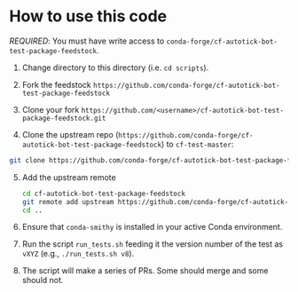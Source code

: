# How to use this code

*REQUIRED*: You must have write access to `conda-forge/cf-autotick-bot-test-package-feedstock`.

1. Change directory to this directory (i.e. `cd scripts`).

2. Fork the feedstock `https://github.com/conda-forge/cf-autotick-bot-test-package-feedstock`

3. Clone your fork `https://github.com/<username>/cf-autotick-bot-test-package-feedstock.git`

4. Clone the upstream repo (`https://github.com/conda-forge/cf-autotick-bot-test-package-feedstock`) to `cf-test-master`:

  ```bash
  git clone https://github.com/conda-forge/cf-autotick-bot-test-package-feedstock.git cf-test-master
  ```

5. Add the upstream remote

   ```bash
   cd cf-autotick-bot-test-package-feedstock
   git remote add upstream https://github.com/conda-forge/cf-autotick-bot-test-package-feedstock.git
   cd ..
   ```

6. Ensure that `conda-smithy` is installed in your active Conda environment.

7. Run the script `run_tests.sh` feeding it the version number of the test as `vXYZ`
   (e.g., `./run_tests.sh v8`).

8. The script will make a series of PRs. Some should merge and some should not.
